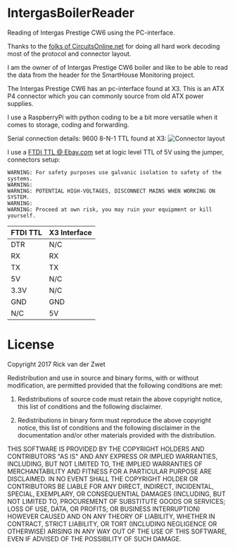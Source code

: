 # IntergasBoilerReader
Reading of Intergas Prestige CW6 using the PC-interface.

Thanks to the [folks of CircuitsOnline.net](https://www.circuitsonline.net/forum/view/80667/3) for
doing all hard work decoding most of the protocol and connector layout.

I am the owner of of Intergas Prestige CW6 boiler and like to be able to read
the data from the header for the SmartHouse Monitoring project.

The Intergas Prestige CW6 has an pc-interface found at X3. This is an ATX P4
connector which you can commonly source from old ATX power supplies.

I use a RaspberryPi with python coding to be a bit more versatile when it comes
to storage, coding and forwarding. 

Serial connection details: 9600 8-N-1 TTL found at X3:
![](//github.com/rickvanderzwet/IntergasBoilerReader/blob/master/intergas-cw6-connector-layout.png "Connector layout")

I use a [FTDI TTL @ Ebay.com](http://www.ebay.com/sch/i.html?_from=R40&_sacat=0&LH_BIN=1&_nkw=FTDI+usb+TTL&rt=nc&LH_FS=1)
 set at logic level TTL of 5V using the jumper, connectors setup:

```
WARNING: For safety purposes use galvanic isolation to safety of the systems.
WARNING: 
WARNING: POTENTIAL HIGH-VOLTAGES, DISCONNECT MAINS WHEN WORKING ON SYSTEM.
WARNING: 
WARNING: Proceed at own risk, you may ruin your equipment or kill yourself.
```



FTDI TTL | X3 Interface
---------|-------------
DTR      | N/C
RX       | RX
TX       | TX
5V       | N/C
3.3V     | N/C
GND      | GND
N/C      | 5V


# License
Copyright 2017 Rick van der Zwet

Redistribution and use in source and binary forms, with or without
modification, are permitted provided that the following conditions are met:

1. Redistributions of source code must retain the above copyright notice, this
   list of conditions and the following disclaimer.

2. Redistributions in binary form must reproduce the above copyright notice,
   this list of conditions and the following disclaimer in the documentation
   and/or other materials provided with the distribution.

THIS SOFTWARE IS PROVIDED BY THE COPYRIGHT HOLDERS AND CONTRIBUTORS "AS IS" AND
ANY EXPRESS OR IMPLIED WARRANTIES, INCLUDING, BUT NOT LIMITED TO, THE IMPLIED
WARRANTIES OF MERCHANTABILITY AND FITNESS FOR A PARTICULAR PURPOSE ARE
DISCLAIMED. IN NO EVENT SHALL THE COPYRIGHT HOLDER OR CONTRIBUTORS BE LIABLE
FOR ANY DIRECT, INDIRECT, INCIDENTAL, SPECIAL, EXEMPLARY, OR CONSEQUENTIAL
DAMAGES (INCLUDING, BUT NOT LIMITED TO, PROCUREMENT OF SUBSTITUTE GOODS OR
SERVICES; LOSS OF USE, DATA, OR PROFITS; OR BUSINESS INTERRUPTION) HOWEVER
CAUSED AND ON ANY THEORY OF LIABILITY, WHETHER IN CONTRACT, STRICT LIABILITY,
OR TORT (INCLUDING NEGLIGENCE OR OTHERWISE) ARISING IN ANY WAY OUT OF THE USE
OF THIS SOFTWARE, EVEN IF ADVISED OF THE POSSIBILITY OF SUCH DAMAGE.
